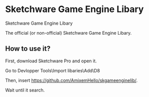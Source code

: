 # Sketchware Game Engine Libary
Sketchware Game Engine Libary

The official (or non-official) Sketchware Game Engine Libary.

## How to use it?

First, download Sketchware Pro and open it.

Go to Devlopper Tools\Import libaries\Add\D8

Then, insert https://github.com/AmixemHello/skgameenginelib/.

Wait until it search.
